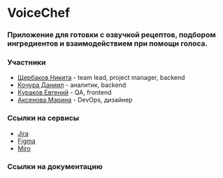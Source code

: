 # VoiceChef

### Приложение для готовки с озвучкой рецептов, подбором ингредиентов и взаимодействием при помощи голоса.

### Участники
* [Щербаков Никита](https://github.com/Nikas2604) - team lead, project manager, backend
* [Кочура Даниил](https://github.com/Kingofthedivanich) - аналитик, backend
* [Кураков Евгений](https://github.com/Risexxd) - QA, frontend
* [Аксенова Марина](https://github.com/hhskt) - DevOps, дизайнер
### Ссылки на сервисы
* [Jira](https://voicechefapp.atlassian.net/jira/core/projects/VC/board?groupBy=status)
* [Figma](https://www.figma.com/design/f7jYuE97cM14pLokEtdwPN/VoiceChef?node-id=0-1&p=f&t=xuQs1zSbPNAgo6gQ-0)
* [Miro](ссылка)

### Ссылки на документацию
